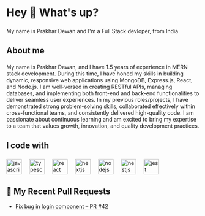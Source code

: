 <h1 align="left">Hey 👋 What's up?</h1>

###

<p align="left">My name is Prakhar Dewan and I'm a Full Stack devloper, from India</p>

###

<h2 align="left">About me</h2>

###

<p align="left">My name is Prakhar Dewan, and I have 1.5 years of experience in MERN stack development. During this time, I have honed my skills in building dynamic, responsive web applications using MongoDB, Express.js, React, and Node.js. I am well-versed in creating RESTful APIs, managing databases, and implementing both front-end and back-end functionalities to deliver seamless user experiences. In my previous roles/projects, I have demonstrated strong problem-solving skills, collaborated effectively within cross-functional teams, and consistently delivered high-quality code. I am passionate about continuous learning and am excited to bring my expertise to a team that values growth, innovation, and quality development practices.</p>

###

<h2 align="left">I code with</h2>

###

<div align="left">
  <img src="https://cdn.jsdelivr.net/gh/devicons/devicon/icons/javascript/javascript-original.svg" height="40" alt="javascript logo"  />
  <img width="12" />
  <img src="https://cdn.jsdelivr.net/gh/devicons/devicon/icons/typescript/typescript-original.svg" height="40" alt="typescript logo"  />
  <img width="12" />
  <img src="https://cdn.jsdelivr.net/gh/devicons/devicon/icons/react/react-original.svg" height="40" alt="react logo"  />
  <img width="12" />
  <img src="https://cdn.jsdelivr.net/gh/devicons/devicon/icons/nextjs/nextjs-original.svg" height="40" alt="nextjs logo"  />
  <img width="12" />
  <img src="https://cdn.jsdelivr.net/gh/devicons/devicon/icons/nodejs/nodejs-original.svg" height="40" alt="nodejs logo"  />
  <img width="12" />
  <img src="https://cdn.jsdelivr.net/gh/devicons/devicon/icons/nestjs/nestjs-original.svg" height="40" alt="nestjs logo"  />
  <img width="12" />
  <img src="https://cdn.jsdelivr.net/gh/devicons/devicon/icons/jest/jest-plain.svg" height="40" alt="jest logo"  />
</div>

###

## 📌 My Recent Pull Requests

- [Fix bug in login component – PR #42](https://github.com/liam-hq/liam/pull/1091)


<!--
**prakha/prakha** is a ✨ _special_ ✨ repository because its `README.md` (this file) appears on your GitHub profile.

Here are some ideas to get you started:

- 🔭 I’m currently working on ...
- 🌱 I’m currently learning ...
- 👯 I’m looking to collaborate on ...
- 🤔 I’m looking for help with ...
- 💬 Ask me about ...
- 📫 How to reach me: ...
- 😄 Pronouns: ...
- ⚡ Fun fact: ...
-->

